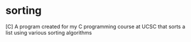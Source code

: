 # sorting
[C] A program created for my C programming course at UCSC that sorts a list using various sorting algorithms

